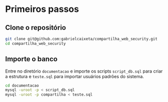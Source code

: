 # Primeiros passos

## Clone o repositório

```bash
git clone git@github.com:gabrielcaixeta/compartilha_web_security.git
cd compartilha_web_security
```

## Importe o banco

Entre no diretório `documentacao` e importe os scripts `script_db.sql` para criar a estrutura e `teste.sql` para importar usuários padrões do sistema.

```bash
cd documentacao
mysql -uroot -p < script_db.sql
mysql -uroot -p compartilha < teste.sql
```
